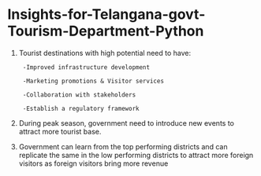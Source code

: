 # Insights-for-Telangana-govt-Tourism-Department-Python

1) Tourist destinations with high potential need to have:

        -Improved infrastructure development

        -Marketing promotions & Visitor services

        -Collaboration with stakeholders

        -Establish a regulatory framework

2) During peak season, government need to introduce new events to attract more tourist base.
   
3) Government can learn from the top performing districts and can replicate the same in the low performing districts to attract more foreign visitors as foreign visitors bring more revenue

